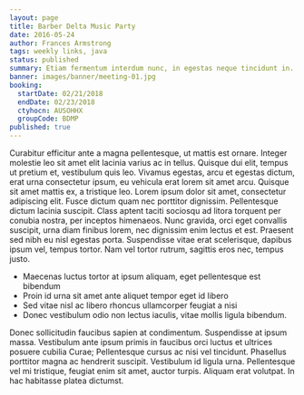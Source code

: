 ```yaml
---
layout: page
title: Barber Delta Music Party
date: 2016-05-24
author: Frances Armstrong
tags: weekly links, java
status: published
summary: Etiam fermentum interdum nunc, in egestas neque tincidunt in. Proin.
banner: images/banner/meeting-01.jpg
booking:
  startDate: 02/21/2018
  endDate: 02/23/2018
  ctyhocn: AUSOHHX
  groupCode: BDMP
published: true
---
```

Curabitur efficitur ante a magna pellentesque, ut mattis est ornare. Integer molestie leo sit amet elit lacinia varius ac in tellus. Quisque dui elit, tempus ut pretium et, vestibulum quis leo. Vivamus egestas, arcu et egestas dictum, erat urna consectetur ipsum, eu vehicula erat lorem sit amet arcu. Quisque sit amet mattis ex, a tristique leo. Lorem ipsum dolor sit amet, consectetur adipiscing elit. Fusce dictum quam nec porttitor dignissim. Pellentesque dictum lacinia suscipit. Class aptent taciti sociosqu ad litora torquent per conubia nostra, per inceptos himenaeos. Nunc gravida, orci eget convallis suscipit, urna diam finibus lorem, nec dignissim enim lectus et est. Praesent sed nibh eu nisl egestas porta. Suspendisse vitae erat scelerisque, dapibus ipsum vel, tempus tortor. Nam vel tortor rutrum, sagittis eros nec, tempus justo.

* Maecenas luctus tortor at ipsum aliquam, eget pellentesque est bibendum
* Proin id urna sit amet ante aliquet tempor eget id libero
* Sed vitae nisl ac libero rhoncus ullamcorper feugiat a nisi
* Donec vestibulum odio non lectus iaculis, vitae mollis ligula bibendum.

Donec sollicitudin faucibus sapien at condimentum. Suspendisse at ipsum massa. Vestibulum ante ipsum primis in faucibus orci luctus et ultrices posuere cubilia Curae; Pellentesque cursus ac nisi vel tincidunt. Phasellus porttitor magna ac hendrerit suscipit. Vestibulum id ligula urna. Pellentesque vel mi tristique, feugiat enim sit amet, auctor turpis. Aliquam erat volutpat. In hac habitasse platea dictumst.
